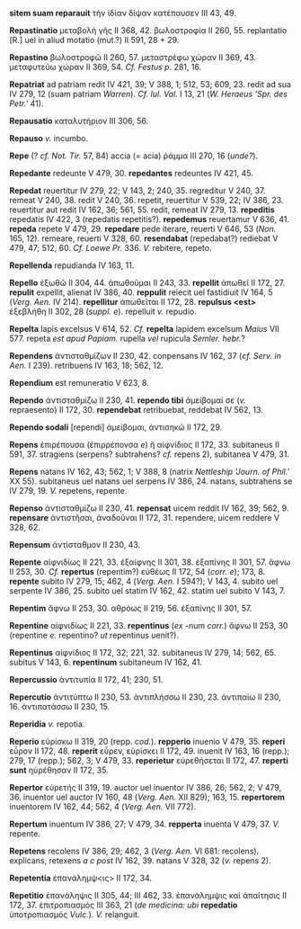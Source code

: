 **sitem suam reparauit** τὴν ἰδίαν δίψαν κατέπαυσεν III 43, 49.

**Repastinatio** μεταβολὴ γῆς II 368, 42. βωλοστροφία II 260, 55.
replantatio [R.] uel in aliud motatio (mut.?) II 591, 28 + 29.

**Repastino** βωλοστροφῶ II 260, 57. μεταστρέφω χώραν II 369, 43.
μεταφυτεύω χώραν II 369, 54. *Cf. Festus p.* 281, 16.

**Repatriat** ad patriam redit IV 421, 39; V 388, 1; 512, 53; 609, 23.
redit ad sua IV 279, 12 (suam patriam *Warren*). *Cf. Iul. Val.* I 13,
21 (*W. Heraeus 'Spr. des Petr.'* 41).

**Repausatio** καταλυτήριον III 306, 56.

**Repauso** *v.* incumbo.

**Repe** (? *cf. Not. Tir.* 57, 84) accia (= acia) ῥάμμα III 270, 16
(*unde?*).

**Repedante** redeunte V 479, 30. **repedantes** redeuntes IV 421, 45.

**Repedat** reuertitur IV 279, 22; V 143, 2; 240, 35. regreditur V 240,
37. remeat V 240, 38. redit V 240, 36. repetit, reuertitur V 539, 22; IV
386, 23. reuertitur aut redit IV 162, 36; 561, 55. redit, remeat IV 279,
13. **repeditis** repedatis IV 422, 3 (repedatis repetitis?).
**repedemus** reuertamur V 636, 41. **repeda** repete V 479, 29.
**repedare** pede iterare, reuerti V 646, 53 (*Non.* 165, 12). remeare,
reuerti V 328, 60. **resendabat** (repedabat?) rediebat V 479, 47; 512,
60. *Cf. Loewe Pr.* 336. *V.* rebitere, repeto.

**Repellenda** repudianda IV 163, 11.

**Repello** ἐξωθῶ II 304, 44. ἀπωθοῦμαι II 243, 33. **repellit** ἀπωθεῖ
II 172, 27. **repulit** expellit, alienat IV 386, 40. **reppulit**
reiecit uel fastidiuit IV 164, 5 (*Verg. Aen.* IV 214). **repellitur**
ἀπωθεῖται II 172, 28. **repulsus \<est\>** ἐξεβλήθη II 302, 28 (*suppl.
e*). repelluit *v.* repudio.

**Repelta** lapis excelsus V 614, 52. *Cf.* **repelta** lapidem excelsum
*Maius* VII 577. repeta *est apud Papiam.* rupella *vel* rupicula
*Semler. hebr.*?

**Rependens** ἀντισταθμίζων II 230, 42. conpensans IV 162, 37 (*cf.
Serv. in Aen.* I 239). retribuens IV 163, 18; 562, 12.

**Rependium** est remuneratio V 623, 8.

**Rependo** ἀντισταθμίζω II 230, 41. **rependo tibi** ἀμείβομαί σε (*v.*
repraesento) II 172, 30. **rependebat** retribuebat, reddebat IV 562,
13.

**Rependo sodali** [rependi] ἀμείβομαι, ἀντισηκῶ II 172, 29.

**Repens** ἐπιρέπουσα (ἐπιρρέπονσα *e*) ἤ αἰφνίδιος II 172, 33.
subitaneus II 591, 37. stragiens (serpens? subtrahens? *cf.* repens 2),
subitanea V 479, 31.

**Repens** natans IV 162, 43; 562, 1; V 388, 8 (natrix *Nettleship
'Journ. of Phil.'* XX 55). subitaneus uel natans uel serpens IV 386, 24.
natans, subtrahens se IV 279, 19. *V.* repetens, repente.

**Repenso** ἀντισταθμίζω II 230, 41. **repensat** uicem reddit IV 162,
39; 562, 9. **repensare** ἀντιστῆσαι, ἀναδοῦναι II 172, 31. rependere,
uicem reddere V 328, 62.

**Repensum** ἀντίσταθμον II 230, 43.

**Repente** αἰφνιδίως II 221, 33. ἐξαίφνης II 301, 38. ἐξαπίνης II 301,
57. ἄφνω II 253, 30. *Cf.* **repertus** (repentim?) εὐθέως II 172, 54
(*corr. e*); 173, 8. **repente** subito IV 279, 15; 462, 4 (*Verg.*
*Aen.* I 594?); V 143, 4. subito uel serpente IV 386, 25. subito uel
statim IV 162, 42. statim uel subito V 143, 7.

**Repentim** ἄφνω II 253, 30. αθρόως II 219, 56. ἐξαπίνης II 301, 57.

**Repentine** αἰφνιδίως II 221, 33. **repentinus** (*ex* -num *corr.*)
ἄφνω II 253, 30 (repentine *e.* repentino? *ut* repentinus uenit?).

**Repentinus** αἰφνίδιος II 172, 32; 221, 32. subitaneus IV 279, 14;
562, 65. subitus V 143, 6. **repentinum** subitaneum IV 162, 41.

**Repercussio** ἀντιτυπία II 172, 41; 230, 51.

**Repercutio** ἀντιτύπτω II 230, 53. ἀντιπλήσσω II 230, 23. ἀντιπαίω II
230, 16. ἀντιπατάσσω II 230, 15.

**Reperidia** *v.* repotia.

**Reperio** εὑρίσκω II 319, 20 (repp. *cod.*). **repperio** inuenio V
479, 35. **reperi** εὗρον II 172, 48. **reperit** εὗρεν, εὑρίσκει II
172, 49. inuenit IV 163, 16 (repp.); 279, 17 (repp.); 562, 3; V 479, 33.
**reperietur** εὐρεθήσεται II 172, 47. **reperti sunt** ηὑρέθησαν II
172, 35.

**Repertor** εὐρετής II 319, 19. auctor uel inuentor IV 386, 26; 562, 2;
V 479, 36. inuentor uel auctor IV 160, 48 (*Verg. Aen.* XII 829); 163,
15. **repertorem** inuentorem IV 162, 44; 562, 4 (*Verg. Aen.* VII
772).

**Repertum** inuentum IV 386, 27; V 479, 34. **repperta** inuenta V 479,
37. *V.* repente.

**Repetens** recolens IV 386, 29; 462, 3 (*Verg. Aen.* VI 681:
recolens). explicans, retexens *a c post* IV 162, 39. natans V 328, 32
(*v.* repens 2).

**Repetentia** ἐπανάλημψ\<ις\> II 172, 34.

**Repetitio** ἐπανάληψις II 305, 44; III 462, 33. ἐπανάλημψις καὶ
ἀπαίτησις II 172, 37. ἐπιτροπιασμός III 363, 21 (*de medicina: ubi*
**repedatio** ὑποτροπιασμός *Vulc.*). *V.* relanguit.
